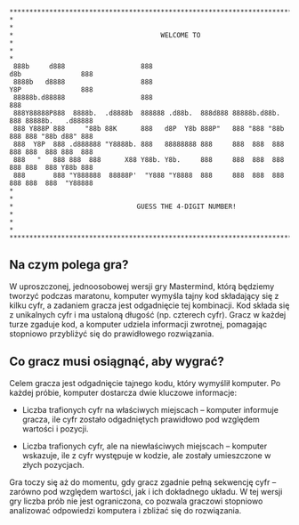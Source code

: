 ```
********************************************************************************************
*                                                                                          *
*                                     WELCOME TO                                           *
*                                                                                          *
 888b     d888                   888                                  d8b               888 
 8888b   d8888                   888                                  Y8P               888 
 88888b.d88888                   888                                                    888 
 888Y88888P888  8888b.  .d8888b  888888 .d88b.  888d888 88888b.d88b.  888 88888b.   .d88888 
 888 Y888P 888     "88b 88K      888   d8P  Y8b 888P"   888 "888 "88b 888 888 "88b d88" 888 
 888  Y8P  888 .d888888 "Y8888b. 888   88888888 888     888  888  888 888 888  888 888  888 
 888   "   888 888  888      X88 Y88b. Y8b.     888     888  888  888 888 888  888 Y88b 888 
 888       888 "Y888888  88888P'  "Y888 "Y8888  888     888  888  888 888 888  888  "Y88888  
*                                                                                          *
*                               GUESS THE 4-DIGIT NUMBER!                                  *
*                                                                                          *
********************************************************************************************
```

## Na czym polega gra?

W uproszczonej, jednoosobowej wersji gry Mastermind, którą będziemy
tworzyć podczas maratonu, komputer wymyśla tajny kod składający się z kilku
cyfr, a zadaniem gracza jest odgadnięcie tej kombinacji. Kod składa się z
unikalnych cyfr i ma ustaloną długość (np. czterech cyfr). Gracz w każdej turze
zgaduje kod, a komputer udziela informacji zwrotnej, pomagając stopniowo
przybliżyć się do prawidłowego rozwiązania.

## Co gracz musi osiągnąć, aby wygrać?

Celem gracza jest odgadnięcie tajnego kodu, który wymyślił komputer. Po
każdej próbie, komputer dostarcza dwie kluczowe informacje:
 
 - Liczba trafionych cyfr na właściwych miejscach – komputer informuje
gracza, ile cyfr zostało odgadniętych prawidłowo pod względem
wartości i pozycji.
 
 - Liczba trafionych cyfr, ale na niewłaściwych miejscach – komputer
wskazuje, ile z cyfr występuje w kodzie, ale zostały umieszczone w złych
pozycjach.

Gra toczy się aż do momentu, gdy gracz zgadnie pełną sekwencję cyfr –
zarówno pod względem wartości, jak i ich dokładnego układu. W tej wersji gry
liczba prób nie jest ograniczona, co pozwala graczowi stopniowo analizować
odpowiedzi komputera i zbliżać się do rozwiązania.



                                                                                           
                                                                                           
                                                                                           